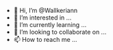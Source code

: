 - 👋 Hi, I’m @Wallkeriann
- 👀 I’m interested in ...
- 🌱 I’m currently learning ...
- 💞️ I’m looking to collaborate on ...
- 📫 How to reach me ...

<!---
Wallkeriann/Wallkeriann is a ✨ special ✨ repository because its `README.md` (this file) appears on your GitHub profile.
You can click the Preview link to take a look at your changes.
--->
